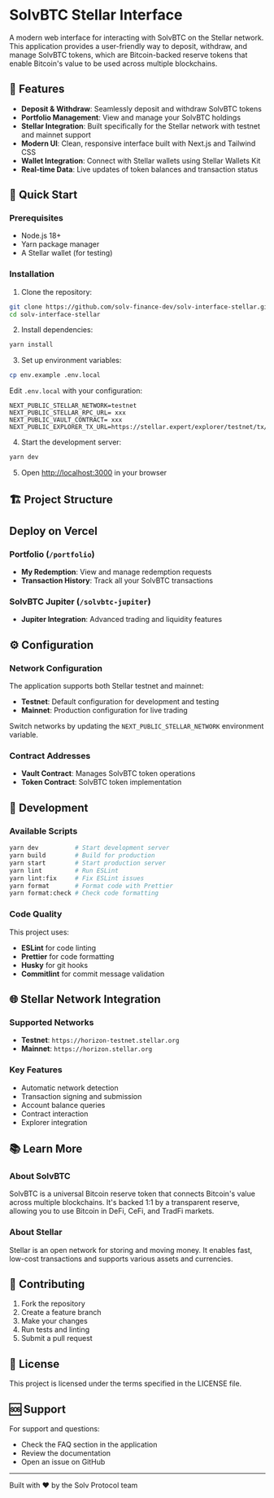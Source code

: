 # SolvBTC Stellar Interface

A modern web interface for interacting with SolvBTC on the Stellar network. This application provides a user-friendly way to deposit, withdraw, and manage SolvBTC tokens, which are Bitcoin-backed reserve tokens that enable Bitcoin's value to be used across multiple blockchains.

## 🌟 Features

- **Deposit & Withdraw**: Seamlessly deposit and withdraw SolvBTC tokens
- **Portfolio Management**: View and manage your SolvBTC holdings
- **Stellar Integration**: Built specifically for the Stellar network with testnet and mainnet support
- **Modern UI**: Clean, responsive interface built with Next.js and Tailwind CSS
- **Wallet Integration**: Connect with Stellar wallets using Stellar Wallets Kit
- **Real-time Data**: Live updates of token balances and transaction status

## 🚀 Quick Start

### Prerequisites

- Node.js 18+ 
- Yarn package manager
- A Stellar wallet (for testing)

### Installation

1. Clone the repository:
```bash
git clone https://github.com/solv-finance-dev/solv-interface-stellar.git
cd solv-interface-stellar
```

2. Install dependencies:
```bash
yarn install
```

3. Set up environment variables:
```bash
cp env.example .env.local
```

Edit `.env.local` with your configuration:
```env
NEXT_PUBLIC_STELLAR_NETWORK=testnet
NEXT_PUBLIC_STELLAR_RPC_URL= xxx
NEXT_PUBLIC_VAULT_CONTRACT= xxx
NEXT_PUBLIC_EXPLORER_TX_URL=https://stellar.expert/explorer/testnet/tx/
```

4. Start the development server:
```bash
yarn dev
```

5. Open [http://localhost:3000](http://localhost:3000) in your browser

## 🏗️ Project Structure

## Deploy on Vercel

### Portfolio (`/portfolio`)
- **My Redemption**: View and manage redemption requests
- **Transaction History**: Track all your SolvBTC transactions

### SolvBTC Jupiter (`/solvbtc-jupiter`)
- **Jupiter Integration**: Advanced trading and liquidity features

## ⚙️ Configuration

### Network Configuration

The application supports both Stellar testnet and mainnet:

- **Testnet**: Default configuration for development and testing
- **Mainnet**: Production configuration for live trading

Switch networks by updating the `NEXT_PUBLIC_STELLAR_NETWORK` environment variable.

### Contract Addresses

- **Vault Contract**: Manages SolvBTC token operations
- **Token Contract**: SolvBTC token implementation

## 🔧 Development

### Available Scripts

```bash
yarn dev          # Start development server
yarn build        # Build for production
yarn start        # Start production server
yarn lint         # Run ESLint
yarn lint:fix     # Fix ESLint issues
yarn format       # Format code with Prettier
yarn format:check # Check code formatting
```

### Code Quality

This project uses:
- **ESLint** for code linting
- **Prettier** for code formatting
- **Husky** for git hooks
- **Commitlint** for commit message validation

## 🌐 Stellar Network Integration

### Supported Networks
- **Testnet**: `https://horizon-testnet.stellar.org`
- **Mainnet**: `https://horizon.stellar.org`

### Key Features
- Automatic network detection
- Transaction signing and submission
- Account balance queries
- Contract interaction
- Explorer integration

## 📚 Learn More

### About SolvBTC
SolvBTC is a universal Bitcoin reserve token that connects Bitcoin's value across multiple blockchains. It's backed 1:1 by a transparent reserve, allowing you to use Bitcoin in DeFi, CeFi, and TradFi markets.

### About Stellar
Stellar is an open network for storing and moving money. It enables fast, low-cost transactions and supports various assets and currencies.

## 🤝 Contributing

1. Fork the repository
2. Create a feature branch
3. Make your changes
4. Run tests and linting
5. Submit a pull request

## 📄 License

This project is licensed under the terms specified in the LICENSE file.

## 🆘 Support

For support and questions:
- Check the FAQ section in the application
- Review the documentation
- Open an issue on GitHub

---

Built with ❤️ by the Solv Protocol team
